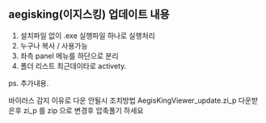 aegisking(이지스킹) 업데이트 내용
--------------------------------
1. 설치파일 없이 .exe 실행파일 하나로 실행처리
2. 누구나 복사 / 사용가능
3. 좌측 panel 메뉴를 하단으로 분리
4. 폴더 리스트 최근데이타로 activety.

ps. 추가내용.  

바이러스 감지 이유로 다운 안될시 조치방법
AegisKingViewer_update.zi_p
다운받은후 zi_p 를 zip 으로 변경후 압축풀기 하세요

